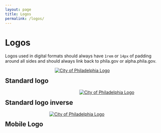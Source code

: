```yaml
---
layout: page
title: Logos
permalink: /logos/
---
```

<div id="logos">
  <h1>Logos</h1>
  <p>Logos used in digital formats should always have <code>1rem</code> or <code>14px</code> of padding around all sides and should always link back to phila.gov or alpha.phila.gov.</p>

  <div class="row">
    <div class="medium-12 columns">
      <h2>Standard logo</h2>
      <a href="http://alpha.phila.gov" class="logo"><img src="//cityofphiladelphia.github.io/patterns/images/city-of-philadelphia.png" alt="City of Philadelphia Logo"></a>
    </div>
    <div class="medium-12 columns inverse">
      <h2>Standard logo inverse</h2>
      <a href="http://alpha.phila.gov" class="logo"><img src="//cityofphiladelphia.github.io/patterns/images/city-of-philadelphia-white.png" alt="City of Philadelphia Logo"></a>
    </div>
  </div>
  <div class="row">
    <div class="columns">
      <h2>Mobile Logo</h2>
        <a href="http://alpha.phila.gov" class="logo"><img src="//cityofphiladelphia.github.io/patterns/images/city-of-philadelphia-mobile.png" alt="City of Philadelphia Logo"></a>
    </div>
  </div>
</div>

